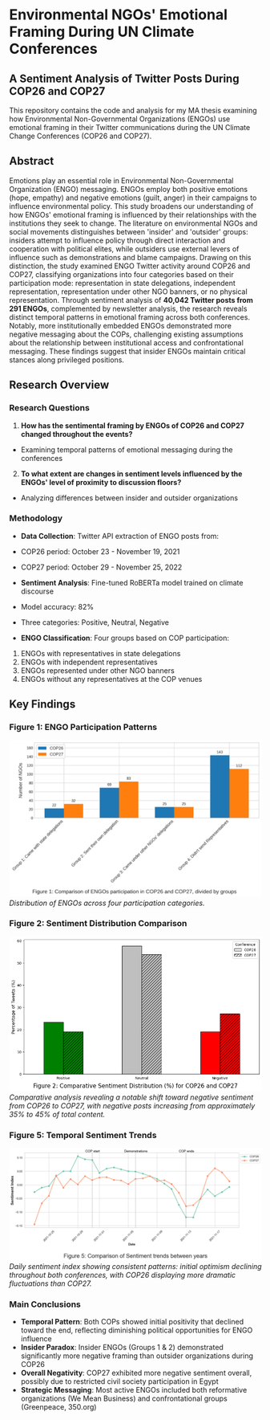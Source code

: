 # Environmental NGOs' Emotional Framing During UN Climate Conferences

## A Sentiment Analysis of Twitter Posts During COP26 and COP27

This repository contains the code and analysis for my MA thesis examining how Environmental Non-Governmental Organizations (ENGOs) use emotional framing in their Twitter communications during the UN Climate Change Conferences (COP26 and COP27).

## Abstract

Emotions play an essential role in Environmental Non-Governmental Organization (ENGO) messaging. ENGOs employ both positive emotions (hope, empathy) and negative emotions (guilt, anger) in their campaigns to influence environmental policy. This study broadens our understanding of how ENGOs' emotional framing is influenced by their relationships with the institutions they seek to change. The literature on environmental NGOs and social movements distinguishes between 'insider' and 'outsider' groups: insiders attempt to influence policy through direct interaction and cooperation with political elites, while outsiders use external levers of influence such as demonstrations and blame campaigns. Drawing on this distinction, the study examined ENGO Twitter activity around COP26 and COP27, classifying organizations into four categories based on their participation mode: representation in state delegations, independent representation, representation under other NGO banners, or no physical representation. Through sentiment analysis of **40,042 Twitter posts from 291 ENGOs**, complemented by newsletter analysis, the research reveals distinct temporal patterns in emotional framing across both conferences. Notably, more institutionally embedded ENGOs demonstrated more negative messaging about the COPs, challenging existing assumptions about the relationship between institutional access and confrontational messaging. These findings suggest that insider ENGOs maintain critical stances along privileged positions. 

## Research Overview

### Research Questions

1. **How has the sentimental framing by ENGOs of COP26 and COP27 changed throughout the events?**
  - Examining temporal patterns of emotional messaging during the conferences

2. **To what extent are changes in sentiment levels influenced by the ENGOs' level of proximity to discussion floors?**
  - Analyzing differences between insider and outsider organizations

### Methodology

- **Data Collection**: Twitter API extraction of ENGO posts from:
 - COP26 period: October 23 - November 19, 2021
 - COP27 period: October 29 - November 25, 2022
 
- **Sentiment Analysis**: Fine-tuned RoBERTa model trained on climate discourse
 - Model accuracy: 82%
 - Three categories: Positive, Neutral, Negative
 
- **ENGO Classification**: Four groups based on COP participation:
 1. ENGOs with representatives in state delegations
 2. ENGOs with independent representatives
 3. ENGOs represented under other NGO banners
 4. ENGOs without any representatives at the COP venues

## Key Findings

### Figure 1: ENGO Participation Patterns
![ENGO Participation in COP26 and COP27](figures/Figure_1.png)
*Distribution of ENGOs across four participation categories.*

### Figure 2: Sentiment Distribution Comparison
![Sentiment Distribution COP26 vs COP27](figures/Figure_2.png)
*Comparative analysis revealing a notable shift toward negative sentiment from COP26 to COP27, with negative posts increasing from approximately 35% to 45% of total content.*

### Figure 5: Temporal Sentiment Trends
![Temporal Sentiment Analysis](figures/Figure_5.png)
*Daily sentiment index showing consistent patterns: initial optimism declining throughout both conferences, with COP26 displaying more dramatic fluctuations than COP27.*

### Main Conclusions

- **Temporal Pattern**: Both COPs showed initial positivity that declined toward the end, reflecting diminishing political opportunities for ENGO influence
- **Insider Paradox**: Insider ENGOs (Groups 1 & 2) demonstrated significantly more negative framing than outsider organizations during COP26
- **Overall Negativity**: COP27 exhibited more negative sentiment overall, possibly due to restricted civil society participation in Egypt
- **Strategic Messaging**: Most active ENGOs included both reformative organizations (We Mean Business) and confrontational groups (Greenpeace, 350.org)

